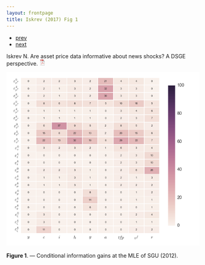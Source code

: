 ```yaml
---
layout: frontpage
title: Iskrev (2017) Fig 1
---
```


<div class="navbar">
  <div class="navbar-inner">
      <ul class="nav">
          <li><a href="JPT_fig1.html">prev</a></li>
          <li><a href="iskrev2017_fig2.html">next</a></li>
      </ul>
  </div>
</div>

Iskrev N. Are asset price data informative about news shocks? A DSGE perspective.
[![pdf](../icons16/pdf-icon.png)](../assets/papers/Asset-news.pdf)

[![Information gains](../../assets/bigpublpics/CIGinnovSGUmle.png)](../../assets/biggerpics/CIGinnovSGUmle-BIG.png)

**Figure 1**. &mdash; Conditional information gains at the MLE of SGU (2012).
